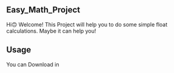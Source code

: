 ## Easy_Math_Project

Hi🙃 Welcome! This Project will help you to do some simple float calculations. Maybe it can help you!

## Usage
You can Download in 